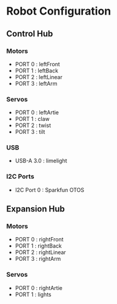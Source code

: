 # Robot Configuration
## Control Hub
### Motors
- PORT 0 : leftFront
- PORT 1 : leftBack
- PORT 2 : leftLinear
- PORT 3 : leftArm
### Servos
- PORT 0 : leftArtie
- PORT 1 : claw
- PORT 2 : twist
- PORT 3 : tilt
### USB
- USB-A 3.0 : limelight
### I2C Ports
- I2C Port 0 : Sparkfun OTOS

## Expansion Hub
### Motors
- PORT 0 : rightFront
- PORT 1 : rightBack
- PORT 2 : rightLinear
- PORT 3 : rightArm
### Servos
- PORT 0 : rightArtie
- PORT 1 : lights
